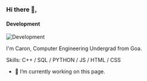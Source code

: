 ### Hi there 👋,
#### Development
![Development](https://arturssmirnovs.github.io/github-profile-readme-generator/images/banner.png)

I'm Caron, Computer Engineering Undergrad from Goa.

Skills: C++ / SQL / PYTHON / JS / HTML / CSS

- 🔭 I’m currently working on this page. 




